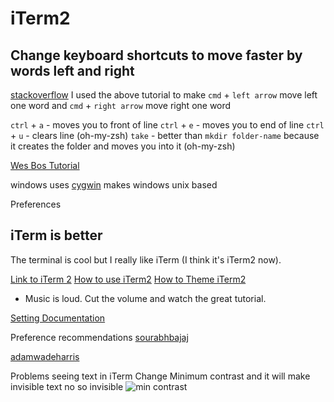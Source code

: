 # iTerm2

## Change keyboard shortcuts to move faster by words left and right
[stackoverflow](http://stackoverflow.com/questions/81272/is-there-any-way-in-the-os-x-terminal-to-move-the-cursor-word-by-word/8250989#8250989)
I used the above tutorial to make `cmd` + `left arrow` move left one word and `cmd` + `right arrow` move right one word

`ctrl` + `a` - moves you to front of line
`ctrl` + `e` - moves you to end of line
`ctrl` + `u` - clears line (oh-my-zsh)
`take` - better than `mkdir folder-name` because it creates the folder and moves you into it (oh-my-zsh)

[Wes Bos Tutorial](https://www.youtube.com/watch?v=jnLA6yAZkaY)

windows uses [cygwin](http:/www.cygwin)
makes windows unix based

Preferences

## iTerm is better

The terminal is cool but I really like iTerm (I think it's iTerm2 now).

[Link to iTerm 2](https://www.iterm2.com/features.html)
[How to use iTerm2](https://www.youtube.com/watch?v=SoTDXeyz3AE)
[How to Theme iTerm2](https://www.youtube.com/watch?v=SoTDXeyz3AE)
* Music is loud. Cut the volume and watch the great tutorial.

[Setting Documentation](https://www.iterm2.com/documentation-preferences.html)

Preference recommendations
[sourabhbajaj](http://sourabhbajaj.com/mac-setup/iTerm/README.html)

[adamwadeharris](http://www.adamwadeharris.com/my-iterm-2-setup/)

Problems seeing text in iTerm
Change Minimum contrast and it will make invisible text no so invisible
![min contrast](https://i.imgur.com/8hZX0Ut.png)



